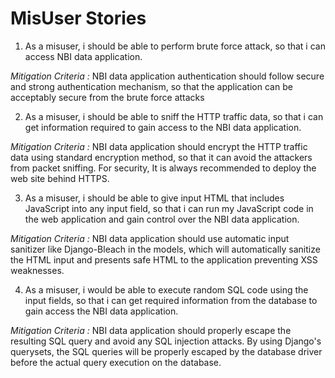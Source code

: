 # MisUser Stories

1. As a misuser, i should be able to perform brute force attack, so that i can access NBI data application.

  *Mitigation Criteria :* NBI data application authentication should follow secure and strong authentication mechanism, so that the          application can be     acceptably secure from the brute force attacks
   
2. As a misuser, i should be able to sniff the HTTP traffic data, so that i can get information required to gain access to the NBI data      application.

  *Mitigation Criteria :* NBI data application should encrypt the HTTP traffic data using standard encryption method, so that it can          avoid the attackers from packet sniffing. For security, It is always recommended to deploy the web site behind HTTPS.

3. As a misuser, i should be able to give input HTML that includes JavaScript into any input field, so that i can run my JavaScript code      in the web application and gain control over the NBI data application.

  *Mitigation Criteria :* NBI data application should use automatic input sanitizer like Django-Bleach in the models, which will              automatically sanitize the HTML input and presents safe HTML to the application preventing XSS weaknesses. 
   
4. As a misuser, i would be able to execute random SQL code using the input fields, so that i can get required information from the          database to gain access the NBI data application.

  *Mitigation Criteria :* NBI data application should properly escape the resulting SQL query and avoid any SQL injection attacks. By        using Django's querysets, the SQL queries will be properly escaped by the database driver before the actual query execution on the        database.
